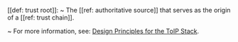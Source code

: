 [[def: trust root]]:
~ The [[ref: authoritative source]] that serves as the origin of a [[ref: trust chain]].

~ For more information, see: [Design Principles for the ToIP Stack](https://trustoverip.org/our-work/design-principles/).



